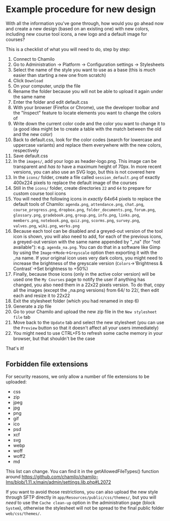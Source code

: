 # Example procedure for new design

With all the information you've gone through, how would you go ahead now and create a new design (based on an existing one) with new colors, including new course tool icons, a new logo and a default image for courses?

This is a checklist of what you will need to do, step by step:

 1. Connect to Chamilo
 2. Go to Administration -> Platform -> Configuration settings -> Stylesheets
 3. Select the name of the style you want to use as a base (this is *much* easier than starting a new one from scratch)
 4. Click `Download`
 5. On your computer, unzip the file
 6. Rename the folder because you will not be able to upload it again under the same name
 7. Enter the folder and edit default.css
 8. With your browser (Firefox or Chrome), use the developer toolbar and the "Inspect" feature to locate elements you want to change the colors of
 9. Write down the current color code and the color you want to change it to (a good idea might be to create a table with the match between the old and the new color)
 10. Back to default.css, look for the color codes (search for lowercase and uppercase variants) and replace them everywhere with the new colors, respectively
 11. Save default.css
 12. In the `images/`, add your logo as header-logo.png. This image can be transparent and *has to* have a maximum height of 70px. In more recent versions, you can also use an SVG logo, but this is not covered here
 13. In the `icons/` folder, create a file called `session_default.png` of exactly 400x224 pixels to replace the default image of the courses
 14. Still in the `icons/` folder, create directories `22` and `64` to prepare for custom course tool icons
 15. You will need the following icons in *exactly* 64x64 pixels to replace the default tools of Chamilo: `agenda.png`, `attendance.png`, `chat.png`, `course_progress.png`, `dropbox.png`, `folder_documents.png`, `forum.png`, `glossary.png`, `gradebook.png`, `group.png`, `info.png`, `links.png`, `members.png`, `notebook.png`, `quiz.png`, `scorms.png`, `survey.png`, `valves.png`, `wiki.png`, `works.png`
 16. Because each tool can be disabled and a greyed-out version of the tool icon is shown, you will also need to add, for each of the previous icons, a greyed-out version with the same name appended by "_na" (for "not available"): e.g. `agenda_na.png`. You can do that in a software like Gimp by using the `Image`->`Mode`->`Greyscale` option then exporting it with the _na name. If your original icon uses very dark colors, you might need to increase the brightness of the greyscale version (`Colors`->'Brightness & Contrast`->Set brightness to +50%)
 17. Finally, because those icons (only in the active color version) will be used one the `My Courses` page to notify the user if anything has changed, you also need them in a 22x22 pixels version. To do that, copy all the images (except the _na.png versions) from 64/ to 22/, then edit each and resize it to 22x22
 18. Exit the stylesheet folder (which you had renamed in step 6)
 19. Generate a zip file
 20. Go to your Chamilo and upload the new zip file in the `New stylesheet file` tab
 21. Move back to the `Update` tab and select the new stylesheet (you can use the `Preview` button so that it doesn't affect all your users immediately)
 21. You might need to use CTRL+F5 to refresh some cache memory in your browser, but that shouldn't be the case
 
That's it!
 
## Forbidden file extensions
 
For security reasons, we only allow a number of file extensions to be uploaded:

  - css
  - zip
  - jpeg
  - jpg
  - png
  - gif
  - ico
  - psd
  - xcf
  - svg
  - webp
  - woff
  - woff2
  - md
  
This list can change. You can find it in the getAllowedFileTypes() function around https://github.com/chamilo/chamilo-lms/blob/1.11.x/main/admin/settings.lib.php#L2072
  
If you want to avoid those restrictions, you can also upload the new style through SFTP directly in `app/Resources/public/css/themes/`, but you will *need* to use the `Cache clean-up` option in the administration page (block `System`), otherwise the stylesheet will not be spread to the final public folder `web/css/themes/`.
  
